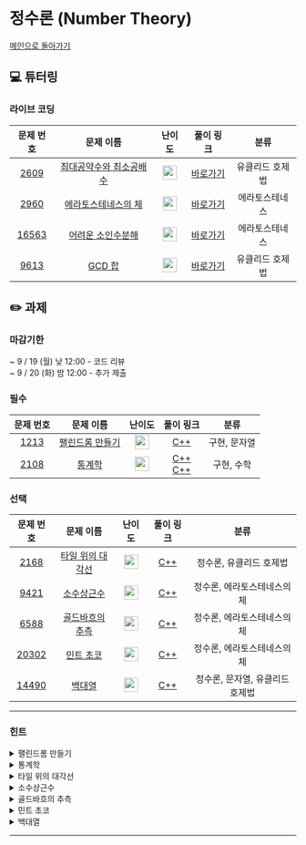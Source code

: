 # 정수론 (Number Theory)

[메인으로 돌아가기](https://github.com/Altu-Bitu-3/Notice)

## 💻 튜터링

### 라이브 코딩

|문제 번호|문제 이름|난이도|풀이 링크|분류|
| :-----: | :-----: | :-----: | :-----: | :-----: |
|<a href="https://www.acmicpc.net/problem/2609" target="_blank">2609</a>|<a href="https://www.acmicpc.net/problem/2609" target="_blank">최대공약수와 최소공배수</a>|<img height="25px" width="25px" src="https://static.solved.ac/tier_small/5.svg"/>|[바로가기]()|유클리드 호제법|
|<a href="https://www.acmicpc.net/problem/2960" target="_blank">2960</a>|<a href="https://www.acmicpc.net/problem/2960" target="_blank">에라토스테네스의 체</a>|<img height="25px" width="25px" src="https://static.solved.ac/tier_small/7.svg"/>|[바로가기]()|에라토스테네스|
|<a href="https://www.acmicpc.net/problem/16563" target="_blank">16563</a>|<a href="https://www.acmicpc.net/problem/16563" target="_blank">어려운 소인수분해</a>|<img height="25px" width="25px" src="https://static.solved.ac/tier_small/12.svg"/>|[바로가기]()|에라토스테네스|
|<a href="https://www.acmicpc.net/problem/9613" target="_blank">9613</a>|<a href="https://www.acmicpc.net/problem/9613" target="_blank">GCD 합</a>|<img height="25px" width="25px" src="https://static.solved.ac/tier_small/7.svg"/>|[바로가기]()|유클리드 호제법|


## ✏️ 과제

### 마감기한
~ 9 / 19 (월) 낮 12:00 - 코드 리뷰 </br>
~ 9 / 20 (화) 밤 12:00 - 추가 제출 </br>

### 필수

|문제 번호|문제 이름|난이도|풀이 링크|분류|
| :-----: | :-----: | :-----: | :-----: | :-----: |
|<a href="https://www.acmicpc.net/problem/1213" target="_blank">1213</a>|<a href="https://www.acmicpc.net/problem/1213" target="_blank">팰린드롬 만들기</a>|<img height="25px" width="25px" src="https://static.solved.ac/tier_small/8.svg"/>|[C++]()|구현, 문자열|
|<a href="https://www.acmicpc.net/problem/2108" target="_blank">2108</a>|<a href="https://www.acmicpc.net/problem/2108" target="_blank">통계학</a>|<img height="25px" width="25px" src="https://static.solved.ac/tier_small/8.svg"/>|[C++]()</br>[C++]()|구현, 수학|

### 선택

|문제 번호|문제 이름|난이도|풀이 링크|분류|
| :-----: | :-----: | :-----: | :-----: | :-----: |
|<a href="https://www.acmicpc.net/problem/2168" target="_blank">2168</a>|<a href="https://www.acmicpc.net/problem/2168" target="_blank">타일 위의 대각선</a>|<img height="25px" width="25px" src="https://static.solved.ac/tier_small/10.svg"/>|[C++]()|정수론, 유클리드 호제법|
|<a href="https://www.acmicpc.net/problem/9421" target="_blank">9421</a>|<a href="https://www.acmicpc.net/problem/9421" target="_blank">소수상근수</a>|<img height="25px" width="25px" src="https://static.solved.ac/tier_small/11.svg"/>|[C++]()|정수론, 에라토스테네스의 체|
|<a href="https://www.acmicpc.net/problem/6588" target="_blank">6588</a>|<a href="https://www.acmicpc.net/problem/6588" target="_blank">골드바흐의 추측</a>|<img height="25px" width="25px" src="https://static.solved.ac/tier_small/10.svg"/>|[C++]()|정수론, 에라토스테네스의 체|
|<a href="https://www.acmicpc.net/problem/20302" target="_blank">20302</a>|<a href="https://www.acmicpc.net/problem/20302" target="_blank">민트 초코</a>|<img height="25px" width="25px" src="https://static.solved.ac/tier_small/12.svg"/>|[C++]()|정수론, 에라토스테네스의 체|
|<a href="https://www.acmicpc.net/problem/14490" target="_blank">14490</a>|<a href="https://www.acmicpc.net/problem/14490" target="_blank">백대열</a>|<img height="25px" width="25px" src="https://static.solved.ac/tier_small/6.svg"/>|[C++]()|정수론, 문자열, 유클리드 호제법|

---

### 힌트

<details>
<summary>팰린드롬 만들기</summary>
<div markdown="1">
&nbsp;&nbsp;&nbsp;&nbsp;숫자의 위치가 고정되었다고 생각하고, 추가랑 삭제를 표현해보면 어떨까요?
</div>
</details>

<details>
<summary>통계학</summary>
<div markdown="1">
&nbsp;&nbsp;&nbsp;&nbsp;각 값을 구하기 위해 어떤 작업이 필요할까요? 앞에서 배운 내용을 복습해 봅시다</br>
&nbsp;&nbsp;&nbsp;&nbsp;~입력값의 조건에 주목해주세요!</br>
&nbsp;&nbsp;&nbsp;&nbsp;-0을 나타내는 자료형은 없어요.
</div>
</details>

<details>
<summary>타일 위의 대각선</summary>
<div markdown="1">
&nbsp;&nbsp;&nbsp;&nbsp;그림을 그려서 어떤 경우에 타일에 대각선이 그어지지 않는지 확인해보세요!
</div>
</details>

<details>
<summary>소수상근수</summary>
<div markdown="1">
&nbsp;&nbsp;&nbsp;&nbsp;소수를 찾았다면 상근수인지 판단하면 되겠네요. 문제에서 주어진 그대로 구현해볼까요? 각 자릿수의 제곱의 합을 구할 때, 언제 그만둬야 할지 잘 생각해봐야 겠어요.
</div>
</details>

<details>
<summary>골드바흐의 추측</summary>
<div markdown="1">
&nbsp;&nbsp;&nbsp;&nbsp;혹시 새로운 수를 입력받을때마다 소수인지 판단하는 과정을 반복하고 있지는 않나요?</br>
&nbsp;&nbsp;&nbsp;&nbsp;두 소수중 하나를 정했다면 나머지 하나는 자동으로 결정 되죠!</br>
&nbsp;&nbsp;&nbsp;&nbsp;b-a 가 가장 크다는것이 어떤 의미일지 잘 생각해봅시다.
</div>
</details>

<details>
<summary>민트 초코</summary>
<div markdown="1">
&nbsp;&nbsp;&nbsp;&nbsp;연산은 *와 / 밖에 없네요! 연산한 최종 결과로 판단하지 않고, 과정에서 판단할 수 있는 방법이 없을까요? 수는 분해가 가능하죠.
</div>
</details>

<details>
<summary>백대열</summary>
<div markdown="1">
&nbsp;&nbsp;&nbsp;&nbsp;입력을 문자열로 받아볼까요? 어떻게 하면 문자열을 정수로 변환할 수 있을까요?
</div>
</details>

---


